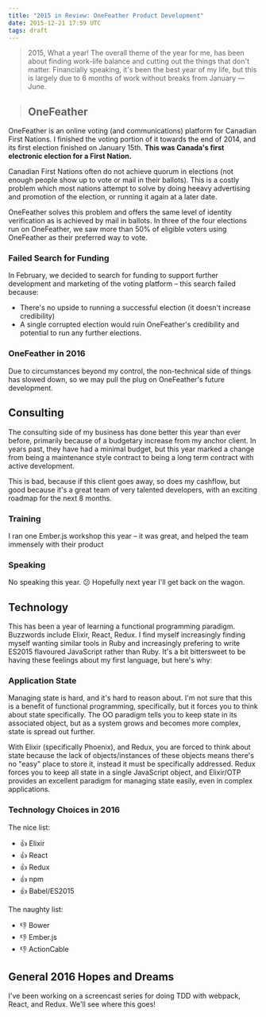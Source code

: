 ```yaml
---
title: "2015 in Review: OneFeather Product Development"
date: 2015-12-21 17:59 UTC
tags: draft
---
```


> 2015, What a year! The overall theme of the year for me, has been about finding
> work-life balance and cutting out the things that don't matter. Financially
> speaking, it's been the best year of my life, but this is largely due to 6
> months of work without breaks from January — June.

> ## OneFeather

OneFeather is an online voting (and communications) platform for Canadian First
Nations. I finished the voting portion of it towards the end of 2014, and its
first election finished on January 15th. **This was Canada's first electronic
election for a First Nation.**

Canadian First Nations often do not achieve quorum in elections (not enough
people show up to vote or mail in their ballots). This is a costly problem which
most nations attempt to solve by doing heeavy advertising and promotion of the
election, or running it again at a later date.

OneFeather solves this problem and offers the same level of identity
verification as is achieved by mail in ballots. In three of the four elections
run on OneFeather, we saw more than 50% of eligible voters using OneFeather as
their preferred way to vote.

### Failed Search for Funding

In February, we decided to search for funding to support further development and
marketing of the voting platform – this search failed because:

* There's no upside to running a successful election (it doesn't increase
  credibility)
* A single corrupted election would ruin OneFeather's credibility and potential
  to run any further elections.

### OneFeather in 2016

Due to circumstances beyond my control, the non-technical side of things has
slowed down, so we may pull the plug on OneFeather's future development.

## Consulting

The consulting side of my business has done better this year than ever before,
primarily because of a budgetary increase from my anchor client. In years past,
they have had a minimal budget, but this year marked a change from being a
maintenance style contract to being a long term contract with active development.

This is bad, because if this client goes away, so does my cashflow, but good
because it's a great team of very talented developers, with an exciting roadmap
for the next 8 months.

### Training

I ran one Ember.js workshop this year – it was great, and helped the team
immensely with their product

### Speaking

No speaking this year. 😕
Hopefully next year I'll get back on the wagon.

## Technology

This has been a year of learning a functional programming paradigm. Buzzwords
include Elixir, React, Redux. I find myself increasingly finding myself wanting
similar tools in Ruby and increasingly prefering to write ES2015 flavoured
JavaScript rather than Ruby. It's a bit bittersweet to be having these feelings
about my first language, but here's why:

### Application State
Managing state is hard, and it's hard to reason about. I'm not sure that this is
a benefit of functional programming, specifically, but it forces you to think
about state specifically. The OO paradigm tells you to keep state in its
associated object, but as a system grows and becomes more complex, state is
spread out further.

With Elixir (specifically Phoenix), and Redux, you are forced to think about
state because the lack of objects/instances of these objects means there's no
"easy" place to store it, instead it must be specifically addressed. Redux
forces you to keep all state in a single JavaScript object, and Elixir/OTP
provides an excellent paradigm for managing state easily, even in complex
applications.

### Technology Choices in 2016

The nice list:

* 👍 Elixir
* 👍 React
* 👍 Redux
* 👍 npm
* 👍 Babel/ES2015

The naughty list:

* 👎 Bower
* 👎 Ember.js
* 👎 ActionCable

## General 2016 Hopes and Dreams

I've been working on a screencast series for doing TDD with webpack, React, and
Redux. We'll see where this goes!
